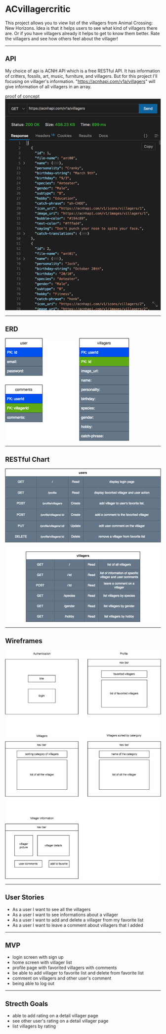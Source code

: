 # ACvillagercritic
This project allows you to view list of the villagers from Animal Crossing: New Horizons. Idea is that it helps users to see what kind of villagers there are. Or if you have villagers already it helps to get to know them better. Rate the villagers and see how others feel about the villager!

---
##  API
My choice of api is ACNH API which is a free RESTful API. It has information of critters, fossils, art, music, furniture, and villagers. But for this project I'll focusing on villager's information. "https://acnhapi.com/v1a/villagers" will give information of all villagers in an array.

proof of concept
![Installation](concept.drawio.png)

---
## ERD
![Installation](erd.drawio.png)

---
## RESTful Chart
![Installation](restful-route.drawio.png)

---
## Wireframes
![Installation](wireframe.drawio.png)

---
## User Stories
- As a user I want to see all the villagers
- As a user I want to see informations about a villager
- As a user I want to add and delete a villager from my favorite list
- As a user I want to leave a comment about villagers that I added

---
## MVP
- login screen with sign up
- home screen with villager list
- profile page with favorited villagers with comments
- be able to add villager to favorite list and delete from favorite list
- comment on villagers and other user's comment 
- being able to log out

---
## Strecth Goals
- able to add rating on a detail villager page
- see other user's rating on a detail villager page
- list villagers by rating
